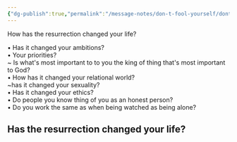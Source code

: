 ```yaml
---
{"dg-publish":true,"permalink":"/message-notes/don-t-fool-yourself/dont-fool-yourself-04-20-25/"}
---
```


How has the resurrection changed your life?  
  
• Has it changed your ambitions?  
• Your priorities?  
	~ Is what's most important to to you the king of thing that's most important to God?  
• How has it changed your relational world?  
	~has it changed your sexuality?  
• Has it changed your ethics?  
• Do people you know thing of you as an honest person?  
• Do you work the same as when being watched as being alone?  
  
## Has the resurrection changed your life?
